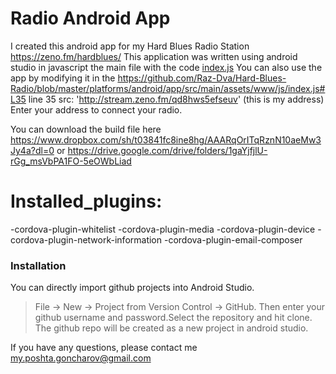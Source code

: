 # Radio Android App 
I created this android app for my Hard Blues Radio Station https://zeno.fm/hardblues/
This application was written using android studio in javascript the main file with the code [index.js](https://github.com/Raz-Dva/Hard-Blues-Radio/blob/master/platforms/android/app/src/main/assets/www/js/index.js)
You can also use the app by modifying it in the https://github.com/Raz-Dva/Hard-Blues-Radio/blob/master/platforms/android/app/src/main/assets/www/js/index.js#L35 line 35   src: 'http://stream.zeno.fm/qd8hws5efseuv' (this is my address)    Enter your address to connect your radio.

You can download the build file here https://www.dropbox.com/sh/t03841fc8ine8hg/AAARqOrITqRznN10aeMw3Jy4a?dl=0 
or https://drive.google.com/drive/folders/1gaYjfjlU-rGg_msVbPA1FO-5eOWbLiad

# Installed_plugins:
-cordova-plugin-whitelist
-cordova-plugin-media
-cordova-plugin-device
-cordova-plugin-network-information
-cordova-plugin-email-composer

### Installation   
You can directly import github projects into Android Studio. 
>File -> New -> Project from Version Control -> GitHub.
Then enter your github username and password.Select the repository and hit clone.
The github repo will be created as a new project in android studio.

If you have any questions, please contact me  my.poshta.goncharov@gmail.com

